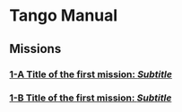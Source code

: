 # Tango Manual

## Missions

### [1-A Title of the first mission: *Subtitle*](1-a.md)
### [1-B Title of the first mission: *Subtitle*](1-b.md)
